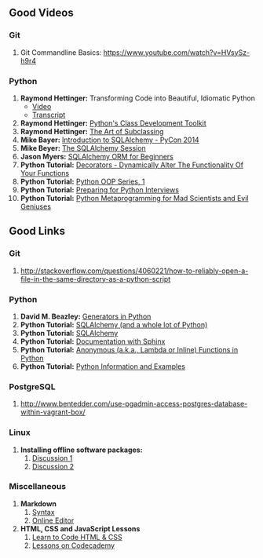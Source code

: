 ## Good Videos


### Git

1.  Git Commandline Basics: https://www.youtube.com/watch?v=HVsySz-h9r4

### Python

1.  **Raymond Hettinger:** Transforming Code into Beautiful, Idiomatic Python
      * [Video](https://www.youtube.com/watch?v=OSGv2VnC0go) 
      * [Transcript](https://gist.github.com/JeffPaine/6213790)
1.  **Raymond Hettinger:** [Python's Class Development Toolkit](https://www.youtube.com/watch?v=HTLu2DFOdTg)
1.  **Raymond Hettinger:** [The Art of Subclassing](https://www.youtube.com/watch?v=miGolgp9xq8)
1.  **Mike Bayer:** [Introduction to SQLAlchemy - PyCon 2014](https://www.youtube.com/watch?v=P141KRbxVKc)
1.  **Mike Beyer:** [The SQLAlchemy Session](https://www.youtube.com/watch?v=PKAdehPHOMo)
1.  **Jason Myers:** [SQLAlchemy ORM for Beginners](https://www.youtube.com/watch?v=51RpDZKShiw)
1.  **Python Tutorial:**  [Decorators - Dynamically Alter The Functionality Of Your Functions](https://www.youtube.com/watch?v=FsAPt_9Bf3U)
1.  **Python Tutorial:** [Python OOP Series, 1](https://www.youtube.com/watch?v=FsAPt_9Bf3U)
1.  **Python Tutorial:** [Preparing for Python Interviews](https://www.youtube.com/watch?v=DEwgZNC-KyE)
1.  **Python Tutorial:** [Python Metaprogramming for Mad Scientists and Evil Geniuses](https://www.youtube.com/watch?v=Adr_QuDZxuM)


## Good Links


### Git

1.  http://stackoverflow.com/questions/4060221/how-to-reliably-open-a-file-in-the-same-directory-as-a-python-script

### Python

1.  **David M. Beazley:**  [Generators in Python](http://www.dabeaz.com/generators/)
2.  **Python Tutorial:**  [SQLAlchemy (and a whole lot of Python)](https://www.fullstackpython.com/sqlalchemy.html)
3.  **Python Tutorial:**  [SQLAlchemy](http://www.rmunn.com/sqlalchemy-tutorial/tutorial.html)
4.  **Python Tutorial:**  [Documentation with Sphinx](http://pyvideo.org/pycon-us-2013/documenting-your-project-in-sphinx.html)
5.  **Python Tutorial:**  [Anonymous (a.k.a., Lambda or Inline) Functions in Python]( http://www.secnetix.de/olli/Python/lambda_functions.hawk)
6.  **Python Tutorial:**  [Python Information and Examples](http://www.secnetix.de/olli/Python/)

### PostgreSQL

1. http://www.bentedder.com/use-pgadmin-access-postgres-database-within-vagrant-box/

### Linux

1. **Installing offline software packages:** 
      1.  [Discussion 1](https://askubuntu.com/questions/25961/how-do-i-install-a-tar-gz-or-tar-bz2-file)
      2.  [Discussion 2](https://askubuntu.com/questions/191390/how-to-use-sudo-command-to-install-tar-gz)

### Miscellaneous

1.  **Markdown**  
      1.  [Syntax](https://daringfireball.net/projects/markdown/syntax)
      1.  [Online Editor](https://stackedit.io/editor)
1.  **HTML, CSS and JavaScript Lessons**
      1.  [Learn to Code HTML & CSS](http://learn.shayhowe.com/)
      1.  [Lessons on Codecademy](http://codeacademy.com/)
